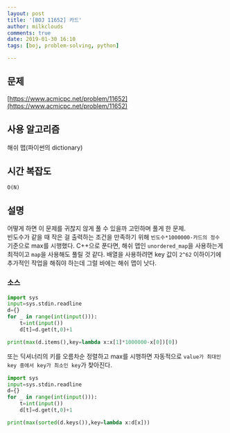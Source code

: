 ```yaml
---
layout: post
title: '[BOJ 11652] 카드'
author: milkclouds
comments: true
date: 2019-01-30 16:10
tags: [boj, problem-solving, python]

---
```


## 문제
[https://www.acmicpc.net/problem/11652](https://www.acmicpc.net/problem/11652)

## 사용 알고리즘
해쉬 맵(파이썬의 dictionary)

## 시간 복잡도
`O(N)`


## 설명
어떻게 하면 이 문제를 귀찮지 않게 풀 수 있을까 고민하며 풀게 한 문제.  
빈도수가 같을 때 작은 걸 출력하는 조건을 만족하기 위해 `빈도수*1000000-카드의 정수` 기준으로 max를 시행했다.
C++으로 푼다면, 해쉬 맵인 `unordered_map`을 사용하는게 최적이고 `map`을 사용해도 풀릴 것 같다. 배열을 사용하려면 key 값이 `2^62` 이하이기에 추가적인 작업을 해줘야 하는데 그럴 바에는 해쉬 맵이 낫다.


### 소스  


```python
import sys
input=sys.stdin.readline
d={}
for _ in range(int(input())):
    t=int(input())
    d[t]=d.get(t,0)+1

print(max(d.items(),key=lambda x:x[1]*1000000-x[0])[0])
```


또는 딕셔너리의 키를 오름차순 정렬하고 max를 시행하면 자동적으로 `value가 최대인 key 중에서 key가 최소인 key`가 찾아진다.  
```python
import sys
input=sys.stdin.readline
d={}
for _ in range(int(input())):
    t=int(input())
    d[t]=d.get(t,0)+1

print(max(sorted(d.keys()),key=lambda x:d[x]))
```